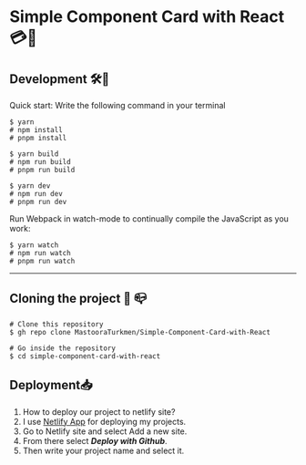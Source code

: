# Simple Component Card with React 💳📝



## Development 🛠🔨

Quick start: Write the following command in your terminal

```
$ yarn 
# npm install
# pnpm install
```

```
$ yarn build 
# npm run build
# pnpm run build
```

```
$ yarn dev 
# npm run dev
# pnpm run dev
```

Run Webpack in watch-mode to continually compile the JavaScript as you work:

```
$ yarn watch 
# npm run watch
# pnpm run watch
```

-----

## Cloning the project 🔩 📪

```
# Clone this repository
$ gh repo clone MastooraTurkmen/Simple-Component-Card-with-React

# Go inside the repository
$ cd simple-component-card-with-react

```

## Deployment📥
1. How to deploy our project to netlify site?
2. I use [Netlify App](https://app.netlify.com/) for deploying my projects.
3. Go to Netlify site and select Add a new site.
4. From there select **_Deploy with Github_**.
5. Then write your project name and select it.

